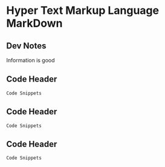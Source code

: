 <!-- This Markdown Document is intended to use as a HTML FAQ Guide  -->

# Hyper Text Markup Language MarkDown

## Dev Notes
Information is good


## Code Header
```
Code Snippets
```


## Code Header
```
Code Snippets
```


## Code Header
```
Code Snippets
```





<!-- This Markdown Document is intended to use as a HTML FAQ Guide  -->
